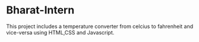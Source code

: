 # Bharat-Intern
This project includes a temperature converter from celcius to fahrenheit and vice-versa using HTML,CSS and Javascript.
